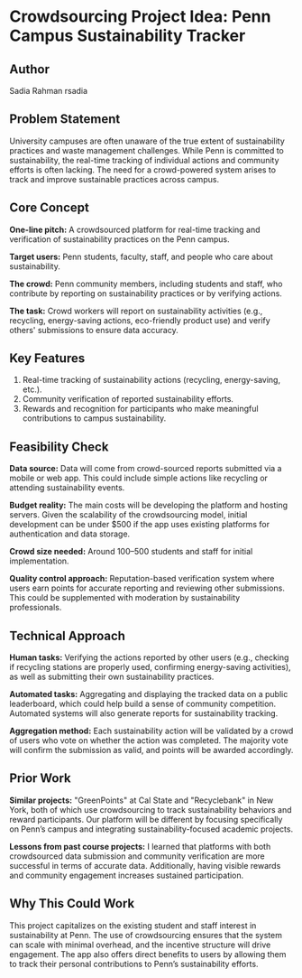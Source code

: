 # Crowdsourcing Project Idea: Penn Campus Sustainability Tracker

## Author
Sadia Rahman
rsadia

## Problem Statement
University campuses are often unaware of the true extent of sustainability practices and waste management challenges. While Penn is committed to sustainability, the real-time tracking of individual actions and community efforts is often lacking. The need for a crowd-powered system arises to track and improve sustainable practices across campus.

## Core Concept
**One-line pitch:** A crowdsourced platform for real-time tracking and verification of sustainability practices on the Penn campus.

**Target users:** Penn students, faculty, staff, and people who care about sustainability.

**The crowd:** Penn community members, including students and staff, who contribute by reporting on sustainability practices or by verifying actions.

**The task:** Crowd workers will report on sustainability activities (e.g., recycling, energy-saving actions, eco-friendly product use) and verify others' submissions to ensure data accuracy.

## Key Features
1. Real-time tracking of sustainability actions (recycling, energy-saving, etc.).
2. Community verification of reported sustainability efforts. 
3. Rewards and recognition for participants who make meaningful contributions to campus sustainability.

## Feasibility Check
**Data source:** Data will come from crowd-sourced reports submitted via a mobile or web app. This could include simple actions like recycling or attending sustainability events.

**Budget reality:** The main costs will be developing the platform and hosting servers. Given the scalability of the crowdsourcing model, initial development can be under $500 if the app uses existing platforms for authentication and data storage.

**Crowd size needed:** Around 100–500 students and staff for initial implementation.

**Quality control approach:** Reputation-based verification system where users earn points for accurate reporting and reviewing other submissions. This could be supplemented with moderation by sustainability professionals.

## Technical Approach
**Human tasks:** Verifying the actions reported by other users (e.g., checking if recycling stations are properly used, confirming energy-saving activities), as well as submitting their own sustainability practices.

**Automated tasks:** Aggregating and displaying the tracked data on a public leaderboard, which could help build a sense of community competition. Automated systems will also generate reports for sustainability tracking.

**Aggregation method:** Each sustainability action will be validated by a crowd of users who vote on whether the action was completed. The majority vote will confirm the submission as valid, and points will be awarded accordingly.

## Prior Work
**Similar projects:** "GreenPoints" at Cal State and "Recyclebank" in New York, both of which use crowdsourcing to track sustainability behaviors and reward participants. Our platform will be different by focusing specifically on Penn’s campus and integrating sustainability-focused academic projects.

**Lessons from past course projects:** I learned that platforms with both crowdsourced data submission and community verification are more successful in terms of accurate data. Additionally, having visible rewards and community engagement increases sustained participation.

## Why This Could Work
This project capitalizes on the existing student and staff interest in sustainability at Penn. The use of crowdsourcing ensures that the system can scale with minimal overhead, and the incentive structure will drive engagement. The app also offers direct benefits to users by allowing them to track their personal contributions to Penn’s sustainability efforts.
